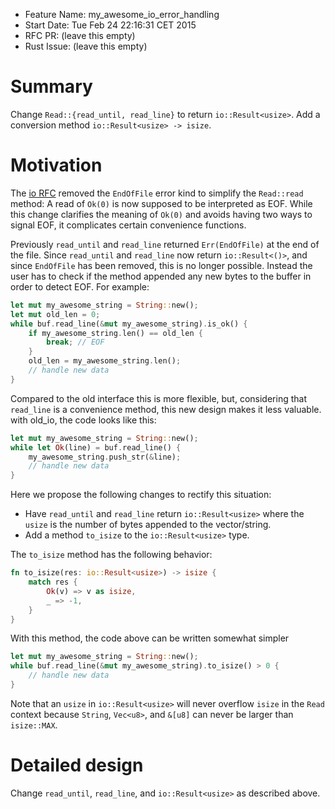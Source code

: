 - Feature Name: my_awesome_io_error_handling
- Start Date: Tue Feb 24 22:16:31 CET 2015
- RFC PR: (leave this empty)
- Rust Issue: (leave this empty)

# Summary

Change `Read::{read_until, read_line}` to return `io::Result<usize>`. Add a
conversion method `io::Result<usize> -> isize`.

# Motivation

The [io RFC](https://github.com/rust-lang/rfcs/blob/master/text/0517-io-os-reform.md)
removed the `EndOfFile` error kind to simplify the `Read::read` method: A read
of `Ok(0)` is now supposed to be interpreted as EOF. While this change clarifies
the meaning of `Ok(0)` and avoids having two ways to signal EOF, it complicates
certain convenience functions.

Previously `read_until` and `read_line` returned `Err(EndOfFile)` at the end of
the file. Since `read_until` and `read_line` now return `io::Result<()>`, and
since `EndOfFile` has been removed, this is no longer possible. Instead the user
has to check if the method appended any new bytes to the buffer in order to
detect EOF. For example:

```rust
let mut my_awesome_string = String::new();
let mut old_len = 0;
while buf.read_line(&mut my_awesome_string).is_ok() {
    if my_awesome_string.len() == old_len {
        break; // EOF
    }
    old_len = my_awesome_string.len();
    // handle new data
}
```

Compared to the old interface this is more flexible, but, considering that
`read_line` is a convenience method, this new design makes it less valuable.
with old_io, the code looks like this:

```rust
let mut my_awesome_string = String::new();
while let Ok(line) = buf.read_line() {
    my_awesome_string.push_str(&line);
    // handle new data
}
```

Here we propose the following changes to rectify this situation:

- Have `read_until` and `read_line` return `io::Result<usize>` where the `usize`
  is the number of bytes appended to the vector/string.
- Add a method `to_isize` to the `io::Result<usize>` type.

The `to_isize` method has the following behavior:

```rust
fn to_isize(res: io::Result<usize>) -> isize {
    match res {
        Ok(v) => v as isize,
        _ => -1,
    }
}
```

With this method, the code above can be written somewhat simpler

```rust
let mut my_awesome_string = String::new();
while buf.read_line(&mut my_awesome_string).to_isize() > 0 {
    // handle new data
}
```

Note that an `usize` in `io::Result<usize>` will never overflow `isize` in
the `Read` context because `String`, `Vec<u8>`, and `&[u8]` can never be larger
than `isize::MAX`.

# Detailed design

Change `read_until`, `read_line`, and `io::Result<usize>` as described above.
